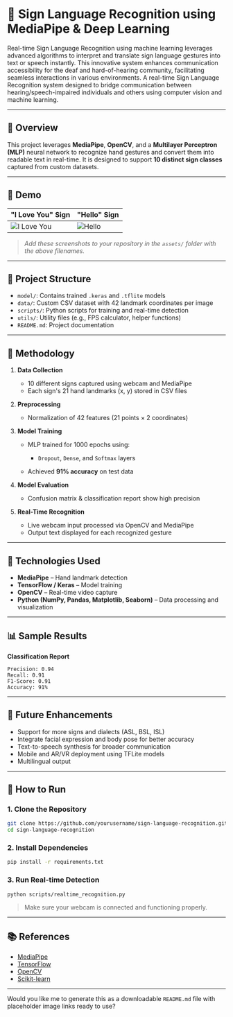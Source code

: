 # 🤟 Sign Language Recognition using MediaPipe & Deep Learning

Real-time Sign Language Recognition using machine learning leverages advanced algorithms to interpret and translate sign language gestures into text or speech instantly. This innovative system enhances communication accessibility for 
the deaf and hard-of-hearing community, facilitating seamless interactions in various environments. A real-time Sign Language Recognition system designed to bridge communication between hearing/speech-impaired individuals and others using computer vision and machine learning.

---

## 🧠 Overview

This project leverages **MediaPipe**, **OpenCV**, and a **Multilayer Perceptron (MLP)** neural network to recognize hand gestures and convert them into readable text in real-time. It is designed to support **10 distinct sign classes** captured from custom datasets.

---

## 📸 Demo

| "I Love You" Sign                    | "Hello" Sign               |
| ------------------------------------ | -------------------------- |
| ![I Love You]() | ![Hello]([assets/hello.png](https://github.com/bhanumusham/Sign-Language-Recognition-using-ML/blob/6886c8aff360a7ee37af4b06cd6282d47adb0a8c/Screenshot%202024-12-16%20113244.png)) |

> *Add these screenshots to your repository in the `assets/` folder with the above filenames.*

---

## 📂 Project Structure

* `model/`: Contains trained `.keras` and `.tflite` models
* `data/`: Custom CSV dataset with 42 landmark coordinates per image
* `scripts/`: Python scripts for training and real-time detection
* `utils/`: Utility files (e.g., FPS calculator, helper functions)
* `README.md`: Project documentation

---

## 🧪 Methodology

1. **Data Collection**

   * 10 different signs captured using webcam and MediaPipe
   * Each sign's 21 hand landmarks (x, y) stored in CSV files

2. **Preprocessing**

   * Normalization of 42 features (21 points × 2 coordinates)

3. **Model Training**

   * MLP trained for 1000 epochs using:

     * `Dropout`, `Dense`, and `Softmax` layers
   * Achieved **91% accuracy** on test data

4. **Model Evaluation**

   * Confusion matrix & classification report show high precision

5. **Real-Time Recognition**

   * Live webcam input processed via OpenCV and MediaPipe
   * Output text displayed for each recognized gesture

---

## 🧰 Technologies Used

* **MediaPipe** – Hand landmark detection
* **TensorFlow / Keras** – Model training
* **OpenCV** – Real-time video capture
* **Python (NumPy, Pandas, Matplotlib, Seaborn)** – Data processing and visualization

---

## 📊 Sample Results

**Classification Report**

```
Precision: 0.94  
Recall: 0.91  
F1-Score: 0.91  
Accuracy: 91%
```

---

## 🔮 Future Enhancements

* Support for more signs and dialects (ASL, BSL, ISL)
* Integrate facial expression and body pose for better accuracy
* Text-to-speech synthesis for broader communication
* Mobile and AR/VR deployment using TFLite models
* Multilingual output

---

## 📁 How to Run

### 1. Clone the Repository

```bash
git clone https://github.com/yourusername/sign-language-recognition.git
cd sign-language-recognition
```

### 2. Install Dependencies

```bash
pip install -r requirements.txt
```

### 3. Run Real-time Detection

```bash
python scripts/realtime_recognition.py
```

> Make sure your webcam is connected and functioning properly.

---

## 📚 References

* [MediaPipe](https://google.github.io/mediapipe/)
* [TensorFlow](https://www.tensorflow.org/)
* [OpenCV](https://opencv.org/)
* [Scikit-learn](https://scikit-learn.org/)

---

Would you like me to generate this as a downloadable `README.md` file with placeholder image links ready to use?
